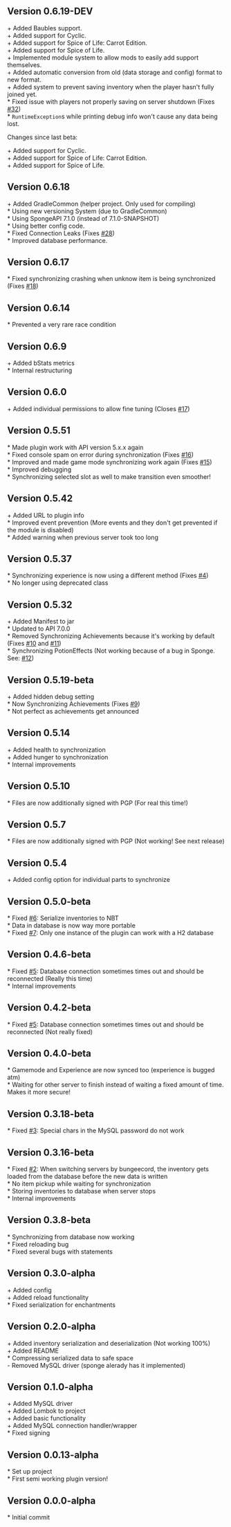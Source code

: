 Version 0.6.19-DEV
------------------

\+ Added Baubles support.  
\+ Added support for Cyclic.  
\+ Added support for Spice of Life: Carrot Edition.  
\+ Added support for Spice of Life.  
\+ Implemented module system to allow mods to easily add support themselves.  
\+ Added automatic conversion from old (data storage and config) format to new format.  
\+ Added system to prevent saving inventory when the player hasn't fully joined yet.  
\* Fixed issue with players not properly saving on server shutdown (Fixes [#32](https://github.com/AuraDevelopmentTeam/InvSync/issues/32))  
\* `RuntimeException`s while printing debug info won't cause any data being lost.  

Changes since last beta:

\+ Added support for Cyclic.  
\+ Added support for Spice of Life: Carrot Edition.  
\+ Added support for Spice of Life.  


Version 0.6.18
--------------

\+ Added GradleCommon (helper project. Only used for compiling)  
\* Using new versioning System (due to GradleCommon)  
\* Using SpongeAPI 7.1.0 (instead of 7.1.0-SNAPSHOT)  
\* Using better config code.  
\* Fixed Connection Leaks (Fixes [#28](https://github.com/AuraDevelopmentTeam/InvSync/issues/28))  
\* Improved database performance.  


Version 0.6.17
--------------

\* Fixed synchronizing crashing when unknow item is being synchronized (Fixes [#18](https://github.com/AuraDevelopmentTeam/InvSync/issues/18))  


Version 0.6.14
--------------

\* Prevented a very rare race condition  


Version 0.6.9
-------------

\+ Added bStats metrics  
\* Internal restructuring  


Version 0.6.0
-------------

\+ Added individual permissions to allow fine tuning (Closes [#17](https://github.com/AuraDevelopmentTeam/InvSync/issues/17))  


Version 0.5.51
--------------

\* Made plugin work with API version 5.x.x again  
\* Fixed console spam on error during synchronization (Fixes [#16](https://github.com/AuraDevelopmentTeam/InvSync/issues/16))  
\* Improved and made game mode synchronizing work again (Fixes [#15](https://github.com/AuraDevelopmentTeam/InvSync/issues/15))  
\* Improved debugging  
\* Synchronizing selected slot as well to make transition even smoother!  


Version 0.5.42
--------------

\+ Added URL to plugin info  
\* Improved event prevention (More events and they don't get prevented if the module is disabled)  
\* Added warning when previous server took too long  


Version 0.5.37
--------------

\* Synchronizing experience is now using a different method (Fixes [#4](https://github.com/AuraDevelopmentTeam/InvSync/issues/4))  
\* No longer using deprecated class  


Version 0.5.32
--------------

\+ Added Manifest to jar  
\* Updated to API 7.0.0  
\* Removed Synchronizing Achievements because it's working by default (Fixes [#10](https://github.com/AuraDevelopmentTeam/InvSync/issues/10) and [#11](https://github.com/AuraDevelopmentTeam/InvSync/issues/11))  
\* Synchronizing PotionEffects (Not working because of a bug in Sponge. See: [#12](https://github.com/AuraDevelopmentTeam/InvSync/issues/12))  


Version 0.5.19-beta
-------------------

\+ Added hidden debug setting  
\* Now Synchronizing Achievements (Fixes [#9](https://github.com/AuraDevelopmentTeam/InvSync/issues/9))  
\* Not perfect as achievements get announced  


Version 0.5.14
--------------

\+ Added health to synchronization  
\+ Added hunger to synchronization  
\* Internal improvements  


Version 0.5.10
--------------

\* Files are now additionally signed with PGP (For real this time!)  


Version 0.5.7
-------------

\* Files are now additionally signed with PGP (Not working! See next release)  


Version 0.5.4
-------------

\+ Added config option for individual parts to synchronize  


Version 0.5.0-beta
------------------

\* Fixed [#6](https://github.com/AuraDevelopmentTeam/InvSync/issues/6): Serialize inventories to NBT  
\* Data in database is now way more portable  
\* Fixed [#7](https://github.com/AuraDevelopmentTeam/InvSync/issues/7): Only one instance of the plugin can work with a H2 database  


Version 0.4.6-beta
------------------

\* Fixed [#5](https://github.com/AuraDevelopmentTeam/InvSync/issues/5): Database connection sometimes times out and should be reconnected (Really this time)  
\* Internal improvements  


Version 0.4.2-beta
------------------

\* Fixed [#5](https://github.com/AuraDevelopmentTeam/InvSync/issues/5): Database connection sometimes times out and should be reconnected (Not really fixed)  


Version 0.4.0-beta
------------------

\* Gamemode and Experience are now synced too (experience is bugged atm)  
\* Waiting for other server to finish instead of waiting a fixed amount of time. Makes it more secure!  


Version 0.3.18-beta
-------------------

\* Fixed [#3](https://github.com/AuraDevelopmentTeam/InvSync/issues/3): Special chars in the MySQL password do not work  


Version 0.3.16-beta
-------------------

\* Fixed [#2](https://github.com/AuraDevelopmentTeam/InvSync/issues/2): When switching servers by bungeecord, the inventory gets loaded from the database before the new data is written  
\* No item pickup while waiting for synchronization  
\* Storing inventories to database when server stops  
\* Internal improvements  


Version 0.3.8-beta
------------------

\* Synchronizing from database now working  
\* Fixed reloading bug  
\* Fixed several bugs with statements  


Version 0.3.0-alpha
-------------------

\+ Added config  
\+ Added reload functionality  
\* Fixed serialization for enchantments  


Version 0.2.0-alpha
-------------------

\+ Added inventory serialization and deserialization (Not working 100%)  
\+ Added README  
\* Compressing serialized data to safe space  
\- Removed MySQL driver (sponge alerady has it implemented)  


Version 0.1.0-alpha
-------------------

\+ Added MySQL driver  
\+ Added Lombok to project  
\+ Added basic functionality  
\+ Added MySQL connection handler/wrapper  
\* Fixed signing  


Version 0.0.13-alpha
--------------------

\* Set up project  
\* First semi working plugin version!  


Version 0.0.0-alpha
-------------------

\* Initial commit  
